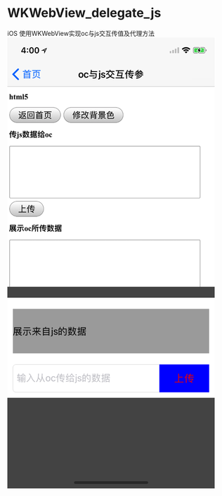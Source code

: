 # WKWebView_delegate_js
iOS 使用WKWebView实现oc与js交互传值及代理方法
![image](https://github.com/wuyukobe24/WKWebView_delegate_js/blob/master/wkwebview.png)

